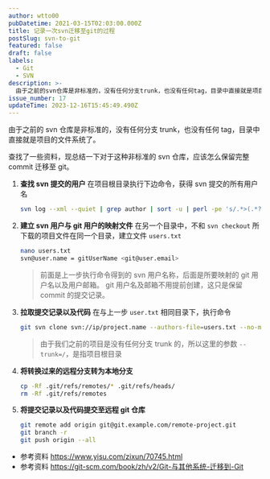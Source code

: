 ```yaml
---
author: wtto00
pubDatetime: 2021-03-15T02:03:00.000Z
title: 记录一次svn迁移至git的过程
postSlug: svn-to-git
featured: false
draft: false
labels:
  - Git
  - SVN
description: >-
  由于之前的svn仓库是非标准的，没有任何分支trunk，也没有任何tag，目录中直接就是项目的文件系统了。对于这种非标准的svn仓库，应该怎么保留完整commit迁移至git？
issue_number: 17
updateTime: 2023-12-16T15:45:49.490Z
---
```


由于之前的 svn 仓库是非标准的，没有任何分支 trunk，也没有任何 tag，目录中直接就是项目的文件系统了。

查找了一些资料，现总结一下对于这种非标准的 svn 仓库，应该怎么保留完整 commit 迁移至 git。

1. **查找 svn 提交的用户**
   在项目根目录执行下边命令，获得 svn 提交的所有用户名

   ```bash
   svn log --xml --quiet | grep author | sort -u | perl -pe 's/.*>(.*?)<.*/$1 = /'
   ```

1. **建立 svn 用户与 git 用户的映射文件**
   在另一个目录中，不和 `svn checkout` 所下载的项目文件在同一个目录，建立文件 `users.txt`

   ```bash
   nano users.txt
   svn@user.name = gitUserName <git@user.email>
   ```

   > 前面是上一步执行命令得到的 svn 用户名称，后面是所要映射的 git 用户名以及用户邮箱。
   > git 用户名及邮箱不用提前创建，这只是保留 commit 的提交记录。

1. **拉取提交记录以及代码**
   在与上一步 `user.txt` 相同目录下，执行命令

   ```bash
   git svn clone svn://ip/project.name --authors-file=users.txt --no-metadata --trunk=/ target.location
   ```

   > 由于我们之前的项目是没有任何分支 trunk 的，所以这里的参数 `--trunk=/`，是指项目根目录

1. **将转换过来的远程分支转为本地分支**

   ```bash
   cp -Rf .git/refs/remotes/* .git/refs/heads/
   rm -Rf .git/refs/remotes
   ```

1. **将提交记录以及代码提交至远程 git 仓库**

   ```bash
   git remote add origin git@git.example.com/remote-project.git
   git branch -r
   git push origin --all
   ```

- 参考资料 <https://www.yisu.com/zixun/70745.html>
- 参考资料 <https://git-scm.com/book/zh/v2/Git-与其他系统-迁移到-Git>
